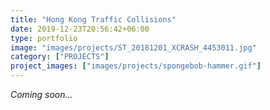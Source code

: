 ```yaml
---
title: "Hong Kong Traffic Collisions"
date: 2019-12-23T20:56:42+06:00
type: portfolio
image: "images/projects/ST_20181201_XCRASH_4453011.jpg"
category: ["PROJECTS"]
project_images: ["images/projects/spongebob-hammer.gif"]
---
```


_Coming soon..._

